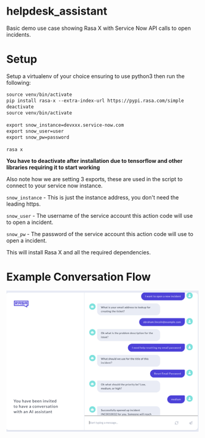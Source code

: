 # helpdesk_assistant
Basic demo use case showing Rasa X with Service Now API calls to open incidents.

# Setup
Setup a virtualenv of your choice ensuring to use python3 then run the following:

```
source venv/bin/activate
pip install rasa-x --extra-index-url https://pypi.rasa.com/simple
deactivate
source venv/bin/activate

export snow_instance=devxxx.service-now.com
export snow_user=user
export snow_pw=password

rasa x
```
**You have to deactivate after installation due to tensorflow and other libraries requiring it to start working**

Also note how we are setting 3 exports, these are used in the script to connect to your service now instance.

`snow_instance` - This is just the instance address, you don't need the leading https.

`snow_user` - The username of the service account this action code will use to open a incident.

`snow_pw` - The password of the service account this action code will use to open a incident.

This will install Rasa X and all the required dependencies.

# Example Conversation Flow
![Rasa Screenshot](https://github.com/btotharye/helpdesk_assistant/blob/master/screenshots/demo_ss.png)
